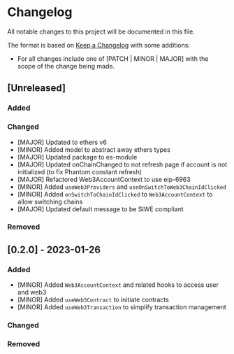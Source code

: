# Changelog

All notable changes to this project will be documented in this file.

The format is based on [Keep a Changelog](https://keepachangelog.com/en/1.0.0/) with some additions:
- For all changes include one of [PATCH | MINOR | MAJOR] with the scope of the change being made.

## [Unreleased]

### Added

### Changed
- [MAJOR] Updated to ethers v6
- [MINOR] Added model to abstract away ethers types
- [MAJOR] Updated package to es-module
- [MAJOR] Updated onChainChanged to not refresh page if account is not initialized (to fix Phantom constant refresh)
- [MAJOR] Refactored Web3AccountContext to use eip-6963
- [MINOR] Added `useWeb3Providers` and `useOnSwitchToWeb3ChainIdClicked`
- [MINOR] Added `onSwitchToChainIdClicked` to `Web3AccountContext` to allow switching chains
- [MAJOR] Updated default message to be SIWE compliant

### Removed

## [0.2.0] - 2023-01-26

### Added
- [MINOR] Added `Web3AccountContext` and related hooks to access user and web3
- [MINOR] Added `useWeb3Contract` to initiate contracts
- [MINOR] Added `useWeb3Transaction` to simplify transaction management

### Changed

### Removed
